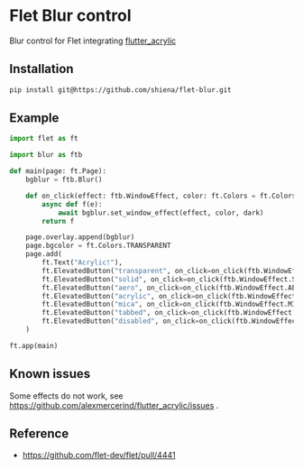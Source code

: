 # Flet Blur control
Blur control for Flet integrating [flutter_acrylic](https://pub.dev/packages/flutter_acrylic)

## Installation

```bash
pip install git@https://github.com/shiena/flet-blur.git
```

## Example

```py
import flet as ft

import blur as ftb

def main(page: ft.Page):
    bgblur = ftb.Blur()

    def on_click(effect: ftb.WindowEffect, color: ft.Colors = ft.Colors.TRANSPARENT, dark: bool = True):
        async def f(e):
            await bgblur.set_window_effect(effect, color, dark)
        return f

    page.overlay.append(bgblur)
    page.bgcolor = ft.Colors.TRANSPARENT
    page.add(
        ft.Text("Acrylic!"),
        ft.ElevatedButton("transparent", on_click=on_click(ftb.WindowEffect.TRANSPARENT, ft.Colors.BLACK, False)),
        ft.ElevatedButton("solid", on_click=on_click(ftb.WindowEffect.SOLID, ft.Colors.RED, True)),
        ft.ElevatedButton("aero", on_click=on_click(ftb.WindowEffect.AERO, ft.Colors.BLUE, False)),
        ft.ElevatedButton("acrylic", on_click=on_click(ftb.WindowEffect.ACRYLIC, ft.Colors.GREEN, True)),
        ft.ElevatedButton("mica", on_click=on_click(ftb.WindowEffect.MICA, ft.Colors.TRANSPARENT, False)),
        ft.ElevatedButton("tabbed", on_click=on_click(ftb.WindowEffect.TABBED, ft.Colors.BLACK, True)),
        ft.ElevatedButton("disabled", on_click=on_click(ftb.WindowEffect.DISABLED, ft.Colors.BLACK, False)),
    )

ft.app(main)
```

## Known issues

Some effects do not work, see https://github.com/alexmercerind/flutter_acrylic/issues .

## Reference

- https://github.com/flet-dev/flet/pull/4441
